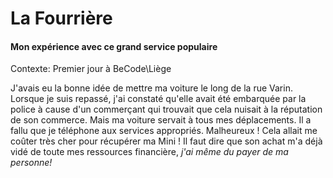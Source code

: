# La Fourrière
#### Mon expérience avec ce grand service populaire
Contexte: Premier jour à BeCode\Liège

J'avais eu la bonne idée de mettre ma voiture le long de la rue Varin. Lorsque je suis repassé, j'ai constaté qu'elle avait été embarquée par la police à cause d'un commerçant qui trouvait que cela nuisait à la réputation de son commerce.
Mais ma voiture servait à tous mes déplacements. Il a fallu que je téléphone aux services appropriés. Malheureux ! Cela allait me coûter très cher pour récupérer ma Mini ! Il faut dire que son achat m'a déjà vidé de toute mes ressources financière, _j'ai même du payer de ma personne!_
